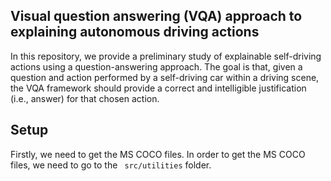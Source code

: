 ## Visual question answering (VQA) approach to explaining autonomous driving actions

In this repository, we provide a preliminary study of explainable self-driving actions using a question-answering approach. The goal is that, given a question and action performed by a self-driving car within a driving scene, the VQA framework should provide a correct and intelligible justification (i.e., answer) for that chosen action.  

## Setup

Firstly, we need to get the MS COCO files. In order to get the MS COCO files, we need to go to  the ``` src/utilities``` folder.

